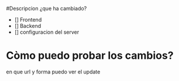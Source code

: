 #Descripcion
¿que ha cambiado?

- [] Frontend
- [] Backend
- [] configuracion del server

# Còmo puedo probar los cambios?
  en que url y forma puedo ver el update

